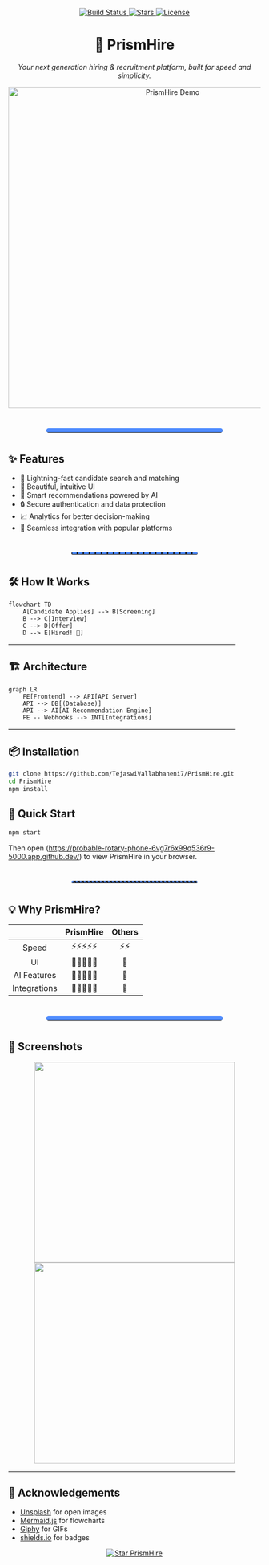 <!-- Badges -->
<p align="center">
  <a href="https://github.com/TejaswiVallabhaneni7/PrismHire/actions">
    <img src="https://img.shields.io/github/actions/workflow/status/TejaswiVallabhaneni7/PrismHire/ci.yml?branch=main&style=for-the-badge" alt="Build Status"/>
  </a>
  <a href="https://github.com/TejaswiVallabhaneni7/PrismHire/stargazers">
    <img src="https://img.shields.io/github/stars/TejaswiVallabhaneni7/PrismHire?style=for-the-badge" alt="Stars"/>
  </a>
  <a href="https://github.com/TejaswiVallabhaneni7/PrismHire/blob/main/LICENSE">
    <img src="https://img.shields.io/github/license/TejaswiVallabhaneni7/PrismHire?style=for-the-badge" alt="License"/>
  </a>
</p>

<!-- Title and Tagline -->
<h1 align="center">🌈 PrismHire</h1>
<p align="center"><i>Your next generation hiring & recruitment platform, built for speed and simplicity.</i></p>

<!-- Animated Demo GIF -->
<p align="center">
  <img src="https://media.giphy.com/media/L8K62iTDkzGX6/giphy.gif" alt="PrismHire Demo" width="640"/>
</p>

<hr style="border-top: 8px solid #4f8cff; border-radius: 5px; width: 70%; margin: 40px auto;"/>

## ✨ Features

- 🚀 Lightning-fast candidate search and matching
- 🎨 Beautiful, intuitive UI
- 🤖 Smart recommendations powered by AI
- 🔒 Secure authentication and data protection
- 📈 Analytics for better decision-making
- 🔗 Seamless integration with popular platforms

<hr style="border-top: 4px dashed #4f8cff; border-radius: 5px; width: 50%; margin: 40px auto;"/>

## 🛠️ How It Works

```mermaid
flowchart TD
    A[Candidate Applies] --> B[Screening]
    B --> C[Interview]
    C --> D[Offer]
    D --> E[Hired! 🎉]
```

<hr style="border-top: 2px solid #e0e0e0; width: 90%;"/>

## 🏗️ Architecture

```mermaid
graph LR
    FE[Frontend] --> API[API Server]
    API --> DB[(Database)]
    API --> AI[AI Recommendation Engine]
    FE -- Webhooks --> INT[Integrations]
```

<hr style="border-top: 2px solid #e0e0e0; width: 90%;"/>

## 📦 Installation

```bash
git clone https://github.com/TejaswiVallabhaneni7/PrismHire.git
cd PrismHire
npm install
```

## 🚀 Quick Start

```bash
npm start
```
Then open (https://probable-rotary-phone-6vg7r6x99q536r9-5000.app.github.dev/) to view PrismHire in your browser.

<hr style="border-top: 4px dotted #4f8cff; border-radius: 5px; width: 50%; margin: 40px auto;"/>

## 💡 Why PrismHire?

|               | PrismHire    | Others   |
|:-------------:|:------------:|:--------:|
| Speed         | ⚡️⚡️⚡️⚡️⚡️      | ⚡️⚡️     |
| UI            | 🌈🌈🌈🌈🌈         | 🌈       |
| AI Features   | 🤖🤖🤖🤖🤖         | 🤖       |
| Integrations  | 🔗🔗🔗🔗🔗         | 🔗       |

<hr style="border-top: 8px solid #4f8cff; border-radius: 5px; width: 70%; margin: 40px auto;"/>

## 📸 Screenshots

<p align="center">
  <img src="https://images.unsplash.com/photo-1519389950473-47ba0277781c?auto=format&fit=crop&w=400&q=80" width="400"/>
  <img src="https://images.unsplash.com/photo-1504384308090-c894fdcc538d?auto=format&fit=crop&w=400&q=80" width="400"/>
</p>

<hr style="border-top: 2px solid #e0e0e0; width: 90%;"/>

## 🙏 Acknowledgements

- [Unsplash](https://unsplash.com/) for open images
- [Mermaid.js](https://mermaid-js.github.io/) for flowcharts
- [Giphy](https://giphy.com/) for GIFs
- [shields.io](https://shields.io/) for badges

<!-- Footer -->
<p align="center">
  <a href="https://github.com/TejaswiVallabhaneni7/PrismHire">
    <img src="https://img.shields.io/badge/Star-PrismHire-4f8cff?style=for-the-badge" alt="Star PrismHire"/>
  </a>
</p>

